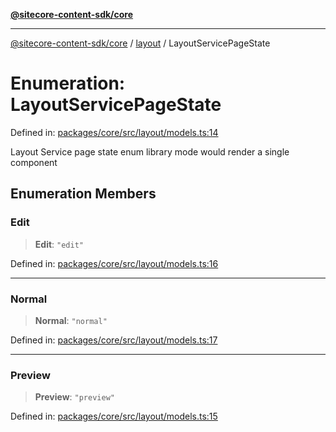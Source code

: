 [**@sitecore-content-sdk/core**](../../README.md)

***

[@sitecore-content-sdk/core](../../README.md) / [layout](../README.md) / LayoutServicePageState

# Enumeration: LayoutServicePageState

Defined in: [packages/core/src/layout/models.ts:14](https://github.com/Sitecore/xmc-jss-dev/blob/ee74fbe95e0fc8de46ce468c8a36831db55f7aeb/packages/core/src/layout/models.ts#L14)

Layout Service page state enum
library mode would render a single component

## Enumeration Members

### Edit

> **Edit**: `"edit"`

Defined in: [packages/core/src/layout/models.ts:16](https://github.com/Sitecore/xmc-jss-dev/blob/ee74fbe95e0fc8de46ce468c8a36831db55f7aeb/packages/core/src/layout/models.ts#L16)

***

### Normal

> **Normal**: `"normal"`

Defined in: [packages/core/src/layout/models.ts:17](https://github.com/Sitecore/xmc-jss-dev/blob/ee74fbe95e0fc8de46ce468c8a36831db55f7aeb/packages/core/src/layout/models.ts#L17)

***

### Preview

> **Preview**: `"preview"`

Defined in: [packages/core/src/layout/models.ts:15](https://github.com/Sitecore/xmc-jss-dev/blob/ee74fbe95e0fc8de46ce468c8a36831db55f7aeb/packages/core/src/layout/models.ts#L15)
